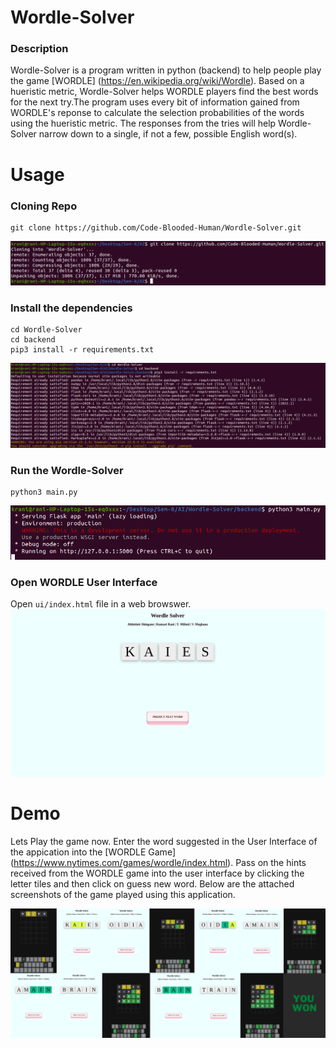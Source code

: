 # Wordle-Solver
### Description
Wordle-Solver is a program written in python (backend) to help people play the game [WORDLE] (https://en.wikipedia.org/wiki/Wordle). Based on a hueristic metric, Wordle-Solver helps WORDLE players find the best words for the next try.The program uses every bit of information gained from WORDLE's reponse to calculate the selection probabilities of the words using the hueristic metric. The responses from the tries will help Wordle-Solver narrow down to a single, if not a few, possible English word(s).



# Usage

### Cloning Repo
```
git clone https://github.com/Code-Blooded-Human/Wordle-Solver.git
```
![Output](images/img1.png)

### Install the dependencies
```
cd Wordle-Solver
cd backend
pip3 install -r requirements.txt
```
![Output](images/img2.png)

### Run the Wordle-Solver
```
python3 main.py
```
![Output](images/img3.png)
### Open WORDLE User Interface
Open ``` ui/index.html ``` file in a web browswer.
![Output](images/img4.png)

# Demo
Lets Play the game now. Enter the word suggested in the User Interface of the appication into the [WORDLE Game] (https://www.nytimes.com/games/wordle/index.html). Pass on the hints received from the WORDLE game into the user interface by clicking the letter tiles and then click on guess new word. Below are the attached screenshots of the game played using this application.

![Output](images/img5.png)

